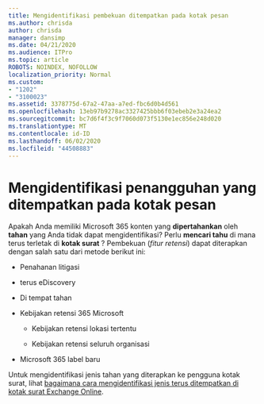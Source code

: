 ```yaml
---
title: Mengidentifikasi pembekuan ditempatkan pada kotak pesan
ms.author: chrisda
author: chrisda
manager: dansimp
ms.date: 04/21/2020
ms.audience: ITPro
ms.topic: article
ROBOTS: NOINDEX, NOFOLLOW
localization_priority: Normal
ms.custom:
- "1202"
- "3100023"
ms.assetid: 3378775d-67a2-47aa-a7ed-fbc6d0b4d561
ms.openlocfilehash: 13eb97b9278ac3327425bbb6f03ebeb2e3a24ea2
ms.sourcegitcommit: bc7d6f4f3c9f7060d073f5130e1ec856e248d020
ms.translationtype: MT
ms.contentlocale: id-ID
ms.lasthandoff: 06/02/2020
ms.locfileid: "44508883"
---
```

# <a name="identify-holds-placed-on-mailboxes"></a>Mengidentifikasi penangguhan yang ditempatkan pada kotak pesan

Apakah Anda memiliki Microsoft 365 konten yang **dipertahankan** oleh **tahan** yang Anda tidak dapat mengidentifikasi? Perlu **mencari tahu** di mana terus terletak di **kotak surat** ? Pembekuan (*fitur retensi*) dapat diterapkan dengan salah satu dari metode berikut ini:
  
- Penahanan litigasi

- terus eDiscovery

- Di tempat tahan

- Kebijakan retensi 365 Microsoft 

  - Kebijakan retensi lokasi tertentu

  - Kebijakan retensi seluruh organisasi

- Microsoft 365 label baru

Untuk mengidentifikasi jenis tahan yang diterapkan ke pengguna kotak surat, lihat [bagaimana cara mengidentifikasi jenis terus ditempatkan di kotak surat Exchange Online](https://docs.microsoft.com/microsoft-365/compliance/identify-a-hold-on-an-exchange-online-mailbox).
